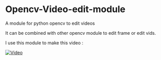 # Opencv-Video-edit-module
A module for python opencv to edit videos

It can be combined with other opencv module to edit frame or edit vids.

I use this module to make this video : 

[![Video](https://i0.hdslb.com/bfs/archive/7220c2155a7e8550a7766eafead297b43cf93426.jpg@640w_400h_1c_!web-space-index-myvideo.webp)](https://youtu.be/W8HxlqgLQnQ)
